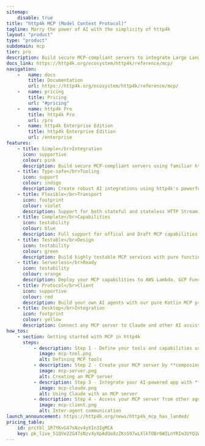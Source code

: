 ```yaml
---
sitemap:
    disable: true
title: "http4k MCP (Model Context Protocol)"
tagline: Marry the power of AI with the simplicity of http4k
layout: "product"
type: "product"
subdomain: mcp
tier: pro
description: Build secure MCP-compliant servers to integrate Large Language Models with your data and tools using familiar http4k patterns
docs_link: https://http4k.org/ecosystem/http4k/reference/mcp/
navigation:
    -   name: docs
        title: Documentation
        url: https://http4k.org/ecosystem/http4k/reference/mcp/
    -   name: pricing
        title: Pricing
        url: "#pricing"
    -   name: http4k Pro
        title: http4k Pro
        url: /pro
    -   name: http4k Enterprise Edition
        title: http4k Enterprise Edition
        url: /enterprise
features:
    - title: Simple</br>Integration
      icon: supportive
      colour: pink
      description: Build secure MCP-compliant servers using familiar http4k patterns. Seamlessly connect AI models with your existing systems and data sources.
    - title: Type-safe</br>Tooling
      icon: support
      colour: indigo
      description: Create robust AI integrations using http4k's powerful Lens system for type-safe tool definitions and capability bindings with compile-time safety.
    - title: Flexible</br>Transport
      icon: footprint
      colour: violet
      description: Support for both stateful and stateless HTTP Streaming protocols, SSE, Websocket and Standard IO transports, enabling seamless integration with desktop and web-based AI applications.
    - title: Complete</br>Capabilities
      icon: testability
      colour: blue
      description: Full support for offical and Draft MCP capabilities including Prompts, Tools, Resources, Roots, Completions and Sampling, with both local and cloud-based model support.
    - title: Testable</br>Design
      icon: testability
      colour: green
      description: Build highly testable MCP services with pure functions and no side effects. Create predictable, servuce testable, and composable AI capabilities that can be verified without running a server.
    - title: Serverless</br>Ready
      icon: testability
      colour: orange
      description: Deploy your MCP capabilities to AWS Lambda, GCP Functions, and other FaaS platforms using http4k's serverless adapters with zero code changes.
    - title: Protocol</br>Client
      icon: supportive
      colour: red
      description: Build your own AI agents with our pure Kotlin MCP protocol clients. Integrate MCP capabilities directly into your applications for custom agent development and advanced AI workflows.
    - title: Desktop</br>Integration
      icon: footprint
      colour: yellow
      description: Connect any MCP server to Claude and other AI assistants using the **http4k-mcp-desktop** client, with support for all transport modes and authentication types.
how_tos:
    - section: Getting started with MCP in http4k
      steps:
          - description: Step 1 - Define your tools and capabilities using **simple**, **testable** functions
            image: mcp-tool.png
            alt: Defining MCP tools
          - description: Step 2 - Create your MCP server by **composing capabilities** and **security** into a **lightweight** server
            image: mcp-server.png
            alt: Creating an MCP server
          - description: Step 3 - Integrate your AI-powered app with **Claude Desktop** as a server or native binary
            image: mcp-claude.png
            alt: Using Claude with an MCP server
          - description: Step 4 - Access your MCP server from other agents using our **pure Kotlin MCP Client**
            image: mcp-client.png
            alt: Inter-agent communication
launch_announcement: https://http4k.org/news/http4k_mcp_has_landed/
pricing_table:
    id: prctbl_1R7YKvG47sNzv4yXIn3IgMCA
    key: pk_live_51QVe22G47sNzv4yXpAdUo8zZKsS97wLXlkTOBr6WILnYRIm3UYQ1WhMwz3azZMoTRnUzOwebV1m5E4FDicDtGUaG001uo16uL0
---
```

